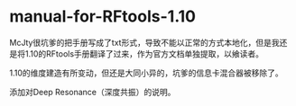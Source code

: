 # manual-for-RFtools-1.10
McJty很坑爹的把手册写成了txt形式，导致不能以正常的方式本地化，但是我还是将1.10的RFtools手册翻译了过来，作为官方文档单独提取，以飨读者。

1.10的维度建造有所变动，但还是大同小异的，坑爹的信息卡混合器被移除了。

添加对Deep Resonance（深度共振）的说明。
